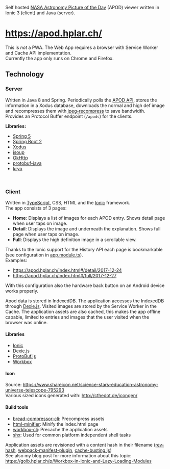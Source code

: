 Self hosted [NASA Astronomy Picture of the Day](https://apod.nasa.gov/apod/astropix.html) (APOD) viewer written in Ionic 3 (client) and Java (server).

# https://apod.hplar.ch/

This is *not* a PWA. The Web App requires a browser with Service Worker and Cache API implementation.    
Currently the app only runs on Chrome and Firefox. 

## Technology

### Server
Written in Java 8 and Spring. 
Periodically polls the [APOD API](https://api.nasa.gov/api.html), stores the information in a Xodus database, downloads the normal and high def image and recompresses them with [jpeg-recompress](https://github.com/danielgtaylor/jpeg-archive) to save bandwidth.      
Provides an Protocol Buffer endpoint (`/apods`) for the clients.

**Libraries:**
  * [Spring 5](https://projects.spring.io/spring-framework/)
  * [Spring Boot 2](https://projects.spring.io/spring-boot/)
  * [Xodus](https://github.com/JetBrains/xodus)
  * [jsoup](https://jsoup.org/)
  * [OkHttp](http://square.github.io/okhttp/)
  * [protobuf-java](https://github.com/google/protobuf)
  * [kryo](https://github.com/EsotericSoftware/kryo)

<br>

### Client
Written in [TypeScript](https://www.typescriptlang.org/), CSS, HTML and the [Ionic](https://ionicframework.com/) framework.    
The app consists of 3 pages:
  * **Home**: Displays a list of images for each APOD entry. Shows detail page when user taps on image.
  * **Detail**: Displays the image and underneath the explanation. Shows full page when user taps on image.
  * **Full**: Displays the high definition image in a scrollable view.
  
Thanks to the Ionic support for the History API each page is bookmarkable (see configuration in [app.module.ts](https://github.com/ralscha/apod/blob/master/client/src/app/app.module.ts#L19-L25)).    
Examples:
  * https://apod.hplar.ch/index.html#/detail/2017-12-24
  * https://apod.hplar.ch/index.html#/full/2017-12-27
  
With this configuration also the hardware back button on an Android device works properly.

Apod data is stored in IndexedDB. The application accesses the IndexedDB through [Dexie.js](http://dexie.org/). Visited images are stored by the Service Worker in the Cache. The application assets are also cached, this makes the app offline capable, limited to entries and images that the user visited  when the browser was online.

#### Libraries
  * [Ionic](https://ionicframework.com/)
  * [Dexie.js](http://dexie.org/)
  * [ProtoBuf.js](https://github.com/dcodeIO/ProtoBuf.js/)
  * [Workbox](https://developers.google.com/web/tools/workbox/)
  
#### Icon
Source: https://www.shareicon.net/science-stars-education-astronomy-universe-telescope-795293      
Various sized icons generated with: http://cthedot.de/icongen/

#### Build tools
  * [bread-compressor-cli](https://github.com/ralscha/bread-compressor-cli): Precompress assets
  * [html-minifier](https://www.npmjs.com/package/html-minifier): Minify the index.html page
  * [workbox-cli](https://github.com/googlechrome/workbox): Precache the application assets
  * [shx](https://github.com/shelljs/shx): Used for common platform independent shell tasks
  
Application assets are revisioned with a content hash in their filename ([rev-hash](https://www.npmjs.com/package/rev-hash), [webpack-manifest-plugin](https://github.com/danethurber/webpack-manifest-plugin), [cache-busting.js](https://github.com/ralscha/apod/blob/master/client/cache-busting.js))     
See also my blog post for more information about this topic: https://golb.hplar.ch/p/Workbox-in-Ionic-and-Lazy-Loading-Modules
